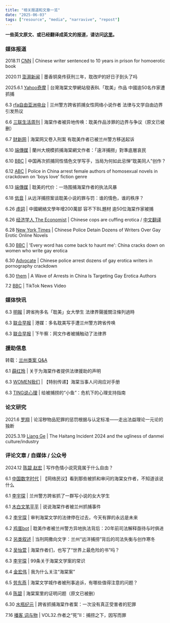 ```yaml
---
title: "相关报道和文章一览" 
date: "2025-06-03"
tags: ["resource", "media", "narravive", "repost"] 
---
```


**一些英文原文、或已经翻译成英文的报道，请访问[这里](https://freewriters-haitang.github.io/english/posts/000015-reports/)。**

### 媒体报道

2018.11 [CNN](https://www.cnn.com/2018/11/19/china/chinese-erotic-fiction-writer-prison-intl/index.html) | Chinese writer sentenced to 10 years in prison for homoerotic book

2020.11 [澎湃新闻](https://www.thepaper.cn/newsDetail_forward_9990370) | 墨香铜臭传获刑三年，耽改IP的好日子到头了吗

2025.6.1 [Yahoo奇摩](https://tw.news.yahoo.com/%E5%8F%B0%E7%81%A3%E6%B5%B7%E6%A3%A0%E6%96%87%E5%AD%B8%E7%B6%B2%E7%AB%99%E7%99%BC%E8%A1%A8bl%E3%80%8C%E8%80%BD%E7%BE%8E%E3%80%8D%E4%BD%9C%E5%93%81-%E4%B8%AD%E5%9C%8B%E9%80%BE50%E5%90%8D%E4%BD%9C%E5%AE%B6%E9%81%AD%E6%8A%93%E6%8D%95-044506668.html) | 台灣海棠文學網站發表BL「耽美」作品 中國逾50名作家遭抓捕

6.3 [rfa自由亚洲电台](https://www.rfa.org/mandarin/shehui/2025/06/03/china-gay-literature-writer-literature/) | 兰州警方跨省抓捕女性网络小说作者 法律与文学自由边界引发热议

6.6 [三联生活周刊](https://freewriters-haitang.github.io/posts/000130-lifeweek/) | 海棠作者被异地传唤：耽美作品涉罪的边界与争议（原文已被删）

6.7 [财新网](https://freewriters-haitang.github.io/posts/000270-caixin/) | 海棠网又卷入刑案 有耽美作者已被兰州警方移送起诉

6.10 [端傳媒](https://freewriters-haitang.github.io/posts/000310-theinitium/) | 蘭州大規模抓捕海棠網文作者：「遠洋捕撈」對準底層哀民

6.10 [BBC](https://freewriters-haitang.github.io/posts/000300-bbc/) | 中国再次抓捕同性情色文学写手，当局为何如此忌惮“耽美同人”创作？

6.12 [ABC](https://www.abc.net.au/news/2025-06-12/police-in-china-arrest-female-writers-over-homosexual-novels/105403258) | Police in China arrest female authors of homosexual novels in crackdown on 'boys love' fiction genre

6.13 [端傳媒](https://freewriters-haitang.github.io/posts/000380-theinitium/) | 耽美的代价：一场围捕海棠作者的执法风暴

6.18 [低音](https://freewriters-haitang.github.io/posts/000420-voiceless/) | 从远洋捕捞案谈耽美小说的罪与罚：谁的情色，谁的秩序？

6.26 [虛詞](https://freewriters-haitang.github.io/posts/000430-p-articles/) | 中國網絡文學年增200萬部 容不下BL題材 逾50位海棠作家被捕

6.26 [经济学人 The Economist](https://freewriters-haitang.github.io/english/posts/000480-economist/) | Chinese cops are cuffing erotica / [中文翻译](https://freewriters-haitang.github.io/posts/000480-economist/)

6.28 [New York Times](https://www.nytimes.com/2025/06/28/world/asia/china-boys-love-women.html) | Chinese Police Detain Dozens of Writers Over Gay Erotic Online Novels

6.30 [BBC](https://freewriters-haitang.github.io/english/posts/000450-bbc/) | 'Every word has come back to haunt me': China cracks down on women who write gay erotica

6.30 [Advocate](https://freewriters-haitang.github.io/english/posts/000460-advocate/) | Chinese police arrest dozens of gay erotica writers in pornography crackdown

6.30 [them](https://freewriters-haitang.github.io/english/posts/000470-them/) | A Wave of Arrests in China Is Targeting Gay Erotica Authors

7.2 [BBC](https://www.tiktok.com/@bbcnews/video/7522133239092366614) | TikTok News Video

### 媒体快讯

6.3 [明報](https://news.mingpao.com/pns/%E4%B8%AD%E5%9C%8B/article/20250603/s00013/1748887620659) | 跨省拘多名「耽美」女大學生 法律界聲援關注條列過時

6.3 [联合早报](https://www.zaobao.com.sg/realtime/china/story20250603-6549984) | 港媒：多名耽美写手遭兰州警方跨省传唤

6.3 [联合早报](https://www.zaobao.com.sg/realtime/china/story20250603-6553418) | 下午察：网文作者被捕触动了法律界

### 援助信息

转载：[兰州类案 Q&A](https://freewriters-haitang.github.io/posts/000290-lawyer-qa/)

6.1 [薛红玲](https://chinadigitaltimes.net/chinese/718544.html) | 关于为海棠作者提供法律援助的声明

6.3 [WOMEN我们](https://freewriters-haitang.github.io/posts/000040-women/) | 【特别传递】海棠当事人问询应对手册

6.3 [TING说心理](https://mp.weixin.qq.com/s/lwihBtM7JMT6Xt5NnvBihw) | 给被捕捞的“小鱼”：危机下的心理支持指南

### 论文研究

2021.6 [罗翔](https://freewriters-haitang.github.io/posts/000360-luoxiang/) | 论淫秽物品犯罪的惩罚根据与认定标准——走出法益理论一元论的独断

2025.3.19 [Liang Ge](https://freewriters-haitang.github.io/english/posts/000320-liangge/) | The Haitang Incident 2024 and the ugliness of danmei culture/industry

### 评论文章 / 自媒体 / 公众号

2024.12 [陈碧 赵宏](https://freewriters-haitang.github.io/posts/000120-what-freedom/) | 写作色情小说究竟属于什么自由？

6.1 [中国数字时代](https://chinadigitaltimes.net/chinese/718523.html) | 【网络民议】看到那些被抓和审问的海棠女作者，不知道该说什么

6.1 [李宇琛](https://chinadigitaltimes.net/chinese/718536.html) | 兰州警方跨省抓了一群写小说的女大学生

6.1 [木白文笔平平](https://chinadigitaltimes.net/chinese/718566.html) | 说说海棠作者被兰州抓捕事件

6.2 [李宇琛](https://freewriters-haitang.github.io/posts/000350-liyuchen/) | 审判海棠文学的法律停在过去，今天有罪的永远是未来

6.2 [鸡蛋bot](https://chinadigitaltimes.net/chinese/718557.html) | 耽美作者被兰州警方异地执法背后：20年前司法解释亟待与时俱进

6.2 [另类叙述](https://chinadigitaltimes.net/chinese/718570.html) | 当刑网撒向文字：兰州“远洋捕捞”背后的司法失衡与创作寒冬

6.2 [吴怡萱](https://freewriters-haitang.github.io/posts/000100-wuyixuan/) | 海棠作者们，也写了“世界上最危险的书”吗？

6.3 [李宇琛](https://freewriters-haitang.github.io/posts/000340-liyuchen/) | 99条关于海棠文学案的常识

6.4 [金宏伟](https://freewriters-haitang.github.io/posts/000330-jinhongwei/) | 我为什么关注“海棠案”

6.5 [劳东燕](https://freewriters-haitang.github.io/posts/000110-laodongyan/) | 海棠文学城作者被刑事追诉，有哪些值得注意的问题？

6.6 [陈碧](https://freewriters-haitang.github.io/posts/000390-chenbi/) | 海棠案里的证明问题（原文已被删）

6.30 [水瓶纪元](https://freewriters-haitang.github.io/posts/000490-aquariuseras/) | 跨省抓捕海棠作者案：一次没有真正受害者的犯罪

7.16 [播客 词与物](https://open.spotify.com/episode/0vZU3Tk6fNrOcedIZ9dbxP) | VOL32.作者之“死”II：捕捞之下，因写而罪
